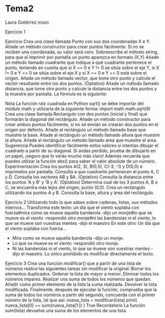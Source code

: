 # Tema2

Laura Gutiérrez mozo




Ejercicio 1


Ejercicio
Crea una clase llamada Punto con sus dos coordenadas X e Y.
Añade un método constructor para crear puntos fácilmente. Si no se reciben una coordenada, su valor será cero.
Sobreescribe el método string, para que al imprimir por pantalla un punto aparezca en formato (X,Y)
Añade un método llamado cuadrante que indique a qué cuadrante pertenece el punto, teniendo en cuenta que si X == 0 e Y != 0 se sitúa sobre el eje Y, si X != 0 e Y == 0 se sitúa sobre el eje X y si X == 0 e Y == 0 está sobre el origen.
Añade un método llamado vector, que tome otro punto y calcule el vector resultante entre los dos puntos.
(Optativo) Añade un método llamado distancia, que tome otro punto y calcule la distancia entre los dos puntos y la muestre por pantalla. La fórmula es la siguiente:

Nota
La función raíz cuadrada en Python sqrt() se debe importar del módulo math y utilizarla de la siguiente forma:
import math
math.sqrt(9)
Crea una clase llamada Rectangulo con dos puntos (inicial y final) que formarán la diagonal del rectángulo.
Añade un método constructor para crear ambos puntos fácilmente, si no se envían se crearán dos puntos en el origen por defecto.
Añade al rectángulo un método llamado base que muestre la base.
Añade al rectángulo un método llamado altura que muestre la altura.
Añade al rectángulo un método llamado area que muestre el area.
Sugerencia
Puedes identificar fácilmente estos valores si intentas dibujar el cuadrado a partir de su diagonal. Si andas perdido, prueba de dibujarlo en un papel, ¡seguro que lo verás mucho más claro! Además recuerda que puedes utilizar la función abs() para saber el valor absolute de un número.
Experimentación
Crea los puntos A(2, 3), B(5,5), C(-3, -1) y D(0,0) e imprimelos por pantalla.
Consulta a que cuadrante pertenecen el punto A, C y D.
Consulta los vectores AB y BA.
(Optativo) Consulta la distancia entre los puntos 'A y B' y 'B y A'.
(Optativo) Determina cual de los 3 puntos A, B o C, se encuentra más lejos del origen, punto (0,0).
Crea un rectángulo utilizando los puntos A y B.
Consulta la base, altura y área del rectángulo.

Ejercicio 2
Utilizando todo lo que sabes sobre cadenas, listas, sus métodos internos... Transforma este texto:
un día que el viento soplaba con fuerza#mira como se mueve aquella banderola -dijo un monje#lo que se mueve es el viento -respondió otro monje#ni las banderolas ni el viento, lo que se mueve son vuestras mentes -dijo el maestro
En este otro:
Un día que el viento soplaba con fuerza...
- Mira como se mueve aquella banderola -dijo un monje.
- Lo que se mueve es el viento -respondió otro monje.
- Ni las banderolas ni el viento, lo que se mueve son vuestras mentes -dijo el maestro.
Lo único prohibido es modificar directamente el texto.

Ejercicio 3
Crea una función modificar() que a partir de una lista de números realice las siguientes tareas sin modificar la original:
Borrar los elementos duplicados.
Ordenar la lista de mayor a menor.
Eliminar todos los números impares.
Realizar una suma de todos los números que quedan.
Añadir como primer elemento de la lista la suma realizada.
Devolver la lista modificada.
Finalmente, después de ejecutar la función, comprueba que la suma de todos los números a partir del segundo, concuerda con el primer número de la lista, tal que así:
nueva_lista = modificar(lista)
print( nueva_lista[0] == sum(nueva_lista[1:]) )
True
Recordatorio
La función sum(lista) devuelve una suma de los elementos de una lista.